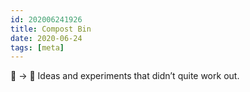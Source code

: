 ```yaml
---
id: 202006241926
title: Compost Bin
date: 2020-06-24
tags: [meta]
---
```

🌹 → 🥀 Ideas and experiments that didn’t quite work out.